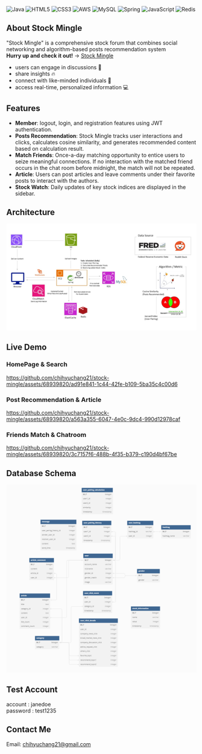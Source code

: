 ![Java](https://img.shields.io/badge/java-%23ED8B00.svg?style=for-the-badge&logo=java&logoColor=white) 
![HTML5](https://img.shields.io/badge/html5-%23E34F26.svg?style=for-the-badge&logo=html5&logoColor=white) 
![CSS3](https://img.shields.io/badge/css3-%231572B6.svg?style=for-the-badge&logo=css3&logoColor=white) 
![AWS](https://img.shields.io/badge/AWS-%23FF9900.svg?style=for-the-badge&logo=amazon-aws&logoColor=white) 
![MySQL](https://img.shields.io/badge/mysql-%2300f.svg?style=for-the-badge&logo=mysql&logoColor=white) 
![Spring](https://img.shields.io/badge/spring-%236DB33F.svg?style=for-the-badge&logo=spring&logoColor=white) 
![JavaScript](https://img.shields.io/badge/javascript-%23323330.svg?style=for-the-badge&logo=javascript&logoColor=%23F7DF1E) 
![Redis](https://img.shields.io/badge/redis-%23DD0031.svg?style=for-the-badge&logo=redis&logoColor=white)

## About Stock Mingle
"Stock Mingle" is a comprehensive stock forum that combines social networking and algorithm-based posts recommendation system  
**Hurry up and check it out!** → [Stock Mingle](https://stockmingle.site)
- users can engage in discussions :speech_balloon:  
- share insights :fire:  
- connect with like-minded individuals :sparkling_heart:  
- access real-time, personalized information :computer:  


## Features
- **Member**: logout, login, and registration features using JWT authentication.
- **Posts Recommendation**: Stock Mingle tracks user interactions and clicks, calculates cosine similarity, and generates recommended content based on calculation result.
- **Match Friends**: Once-a-day matching opportunity to entice users to seize meaningful connections. If no interaction with the matched friend occurs in the chat room before midnight, the match will not be repeated.
- **Article**: Users can post articles and leave comments under their favorite posts to interact with the authors.
- **Stock Watch**: Daily updates of key stock indices are displayed in the sidebar.

## Architecture
![AWS Structure Diagram.jpg](https://github.com/chihyuchang21/stock-mingle/blob/sp6-refactor/demo/src/main/resources/static/image/AWS%20Structure%20Diagram.jpg)

## Live Demo
### HomePage & Search
https://github.com/chihyuchang21/stock-mingle/assets/68939820/ad91e841-1c44-42fe-b109-5ba35c4c00d6

### Post Recommendation & Article


https://github.com/chihyuchang21/stock-mingle/assets/68939820/a563a355-6047-4e0c-9dc4-990d12978caf



### Friends Match & Chatroom
https://github.com/chihyuchang21/stock-mingle/assets/68939820/3c7157f6-488b-4f35-b379-c190d4bf67be


## Database Schema
![DB Schema.png](https://github.com/chihyuchang21/stock-mingle/blob/sp6-refactor/demo/src/main/resources/static/image/DB%20Schema.png)

## Test Account
account : janedoe  
password : test1235

## Contact Me
Email: chihyuchang21@gmail.com  
